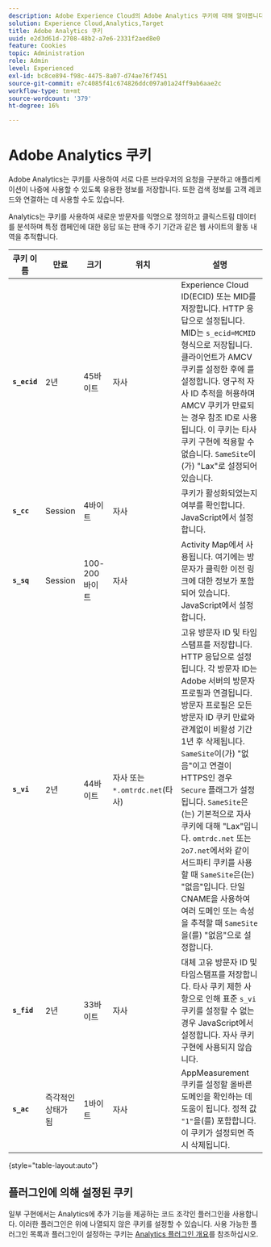 ```yaml
---
description: Adobe Experience Cloud의 Adobe Analytics 쿠키에 대해 알아봅니다.
solution: Experience Cloud,Analytics,Target
title: Adobe Analytics 쿠키
uuid: e2d3d61d-2708-48b2-a7e6-2331f2aed8e0
feature: Cookies
topic: Administration
role: Admin
level: Experienced
exl-id: bc8ce894-f98c-4475-8a07-d74ae76f7451
source-git-commit: e7c4085f41c674826ddc097a01a24ff9ab6aae2c
workflow-type: tm+mt
source-wordcount: '379'
ht-degree: 16%

---
```


# Adobe Analytics 쿠키

Adobe Analytics는 쿠키를 사용하여 서로 다른 브라우저의 요청을 구분하고 애플리케이션이 나중에 사용할 수 있도록 유용한 정보를 저장합니다. 또한 검색 정보를 고객 레코드와 연결하는 데 사용할 수도 있습니다.

Analytics는 쿠키를 사용하여 새로운 방문자를 익명으로 정의하고 클릭스트림 데이터를 분석하며 특정 캠페인에 대한 응답 또는 판매 주기 기간과 같은 웹 사이트의 활동 내역을 추적합니다.

| 쿠키 이름 | 만료 | 크기 | 위치 | 설명 |
| --- | --- | --- | --- | --- |
| **`s_ecid`** | 2년 | 45바이트 | 자사 | Experience Cloud ID(ECID) 또는 MID를 저장합니다. HTTP 응답으로 설정됩니다. MID는 `s_ecid=MCMID` 형식으로 저장됩니다. 클라이언트가 AMCV 쿠키를 설정한 후에 를 설정합니다. 영구적 자사 ID 추적을 허용하며 AMCV 쿠키가 만료되는 경우 참조 ID로 사용됩니다. 이 쿠키는 타사 쿠키 구현에 적용할 수 없습니다. `SameSite`이(가) &quot;Lax&quot;로 설정되어 있습니다. |
| **`s_cc`** | Session | 4바이트 | 자사 | 쿠키가 활성화되었는지 여부를 확인합니다. JavaScript에서 설정합니다. |
| **`s_sq`** | Session | 100-200바이트 | 자사 | Activity Map에서 사용됩니다. 여기에는 방문자가 클릭한 이전 링크에 대한 정보가 포함되어 있습니다. JavaScript에서 설정합니다. |
| **`s_vi`** | 2년 | 44바이트 | 자사 또는 `*.omtrdc.net`(타사) | 고유 방문자 ID 및 타임스탬프를 저장합니다. HTTP 응답으로 설정됩니다. 각 방문자 ID는 Adobe 서버의 방문자 프로필과 연결됩니다. 방문자 프로필은 모든 방문자 ID 쿠키 만료와 관계없이 비활성 기간 1년 후 삭제됩니다. `SameSite`이(가) &quot;없음&quot;이고 연결이 HTTPS인 경우 `Secure` 플래그가 설정됩니다. `SameSite`은(는) 기본적으로 자사 쿠키에 대해 &quot;Lax&quot;입니다. `omtrdc.net` 또는 `2o7.net`에서와 같이 서드파티 쿠키를 사용할 때 `SameSite`은(는) &quot;없음&quot;입니다. 단일 CNAME을 사용하여 여러 도메인 또는 속성을 추적할 때 `SameSite`을(를) &quot;없음&quot;으로 설정합니다. |
| **`s_fid`** | 2년 | 33바이트 | 자사 | 대체 고유 방문자 ID 및 타임스탬프를 저장합니다. 타사 쿠키 제한 사항으로 인해 표준 `s_vi` 쿠키를 설정할 수 없는 경우 JavaScript에서 설정합니다. 자사 쿠키 구현에 사용되지 않습니다. |
| **`s_ac`** | 즉각적인 상태가 됨 | 1바이트 | 자사 | AppMeasurement 쿠키를 설정할 올바른 도메인을 확인하는 데 도움이 됩니다. 정적 값 `"1"`을(를) 포함합니다. 이 쿠키가 설정되면 즉시 삭제됩니다. |

{style="table-layout:auto"}

## 플러그인에 의해 설정된 쿠키

일부 구현에서는 Analytics에 추가 기능을 제공하는 코드 조각인 플러그인을 사용합니다. 이러한 플러그인은 위에 나열되지 않은 쿠키를 설정할 수 있습니다. 사용 가능한 플러그인 목록과 플러그인이 설정하는 쿠키는 [Analytics 플러그인 개요](https://experienceleague.adobe.com/en/docs/analytics/implementation/vars/plugins/impl-plugins)를 참조하십시오.
